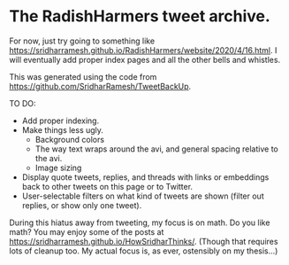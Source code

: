 
# The RadishHarmers tweet archive.

For now, just try going to something like <https://sridharramesh.github.io/RadishHarmers/website/2020/4/16.html>. I will eventually add proper index pages and all the other bells and whistles.

This was generated using the code from <https://github.com/SridharRamesh/TweetBackUp>.

TO DO:
* Add proper indexing.
* Make things less ugly.
  * Background colors
  * The way text wraps around the avi, and general spacing relative to the avi.
  * Image sizing
* Display quote tweets, replies, and threads with links or embeddings back to other tweets on this page or to Twitter.
* User-selectable filters on what kind of tweets are shown (filter out replies, or show only one tweet).

During this hiatus away from tweeting, my focus is on math. Do you like math? You may enjoy some of the posts at <https://sridharramesh.github.io/HowSridharThinks/>. (Though that requires lots of cleanup too. My actual focus is, as ever, ostensibly on my thesis...)